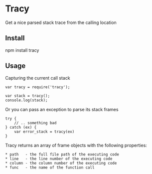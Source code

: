 # Tracy

Get a nice parsed stack trace from the calling location

## Install

npm install tracy

## Usage

Capturing the current call stack

    var tracy = require('tracy');

    var stack = tracy();
    console.log(stack);

Or you can pass an exception to parse its stack frames

    try {
        // .. something bad
    } catch (ex) {
        var error_stack = tracy(ex)
    }

Tracy returns an array of frame objects with the following properties:

    * path   - the full file path of the executing code
    * line   - the line number of the executing code
    * column - the column number of the executing code
    * func   - the name of the function call
